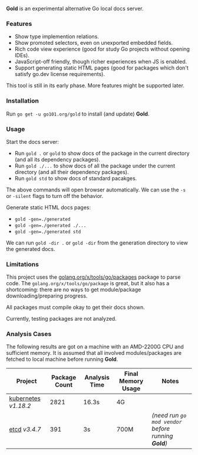 **Gold** is an experimental alternative Go local docs server.

### Features

* Show type implemention relations.
* Show promoted selectors, even on unexported embedded fields.
* Rich code view experience (good for study Go projects without opening IDEs).
* JavaScript-off friendly, though richer experiences when JS is enabled.
* Support generating static HTML pages (good for packages which don't satisfy go.dev license requirements).

This tool is still in its early phase. More features might be supported later.

### Installation

Run `go get -u go101.org/gold` to install (and update) **Gold**.

### Usage

Start the docs server:
* Run `gold .` or `gold` to show docs of the package in the current directory (and all its dependency packages).
* Run `gold ./...` to show docs of all the package under the current directory (and all their dependency packages).
* Run `gold std` to show docs of standard pacakges.

The above commands will open browser automatically.
We can use the `-s` or `-silent` flags to turn off the behavior.

Generate static HTML docs pages:
* `gold -gen=./generated`
* `gold -gen=./generated ./...`
* `gold -gen=./generated std`

We can run `gold -dir .` or `gold -dir` from the generation directory to view the generated docs.

### Limitations

This project uses the [golang.org/x/tools/go/packages](https://pkg.go.dev/golang.org/x/tools/go/packages) package to parse code. The `golang.org/x/tools/go/package` is great, but it also has a shortcoming: there are no ways to get module/package downloading/preparing progress.

All packages must compile okay to get their docs shown.

Currently, testing packages are not analyzed.

### Analysis Cases

The following results are got on a machine with an AMD-2200G CPU and sufficient memory.
It is assumed that all involved modules/packages are fetched to local machine before running **Gold**.

| Project  | Package Count | Analysis Time | Final Memory Usage | Notes |
| ------------- | ------------- | ------------- | ------------- | ------------- |
| [kubernetes](https://github.com/kubernetes/kubernetes) _v1.18.2_ | 2821 | 16.3s | 4G | |
| [etcd](https://github.com/etcd-io/etcd) _v3.4.7_ | 391 | 3s | 700M | _(need run `go mod vendor` before running **Gold**)_ |

